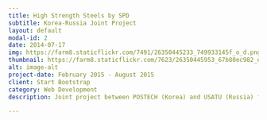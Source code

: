 ```yaml
---
title: High Strength Steels by SPD
subtitle: Korea-Russia Joint Project
layout: default
modal-id: 2
date: 2014-07-17
img: https://farm8.staticflickr.com/7491/26350445233_749933145f_o_d.png
thumbnail: https://farm8.staticflickr.com/7623/26350445953_67b80ec982_o_d.png
alt: image-alt
project-date: February 2015 - August 2015
client: Start Bootstrap
category: Web Development
description: Joint project between POSTECH (Korea) and USATU (Russia) funded by the two governments to develop high strength steels by simultaneous activation of multiple strengthening mechanisms through severe plastic deformation.

---
```

